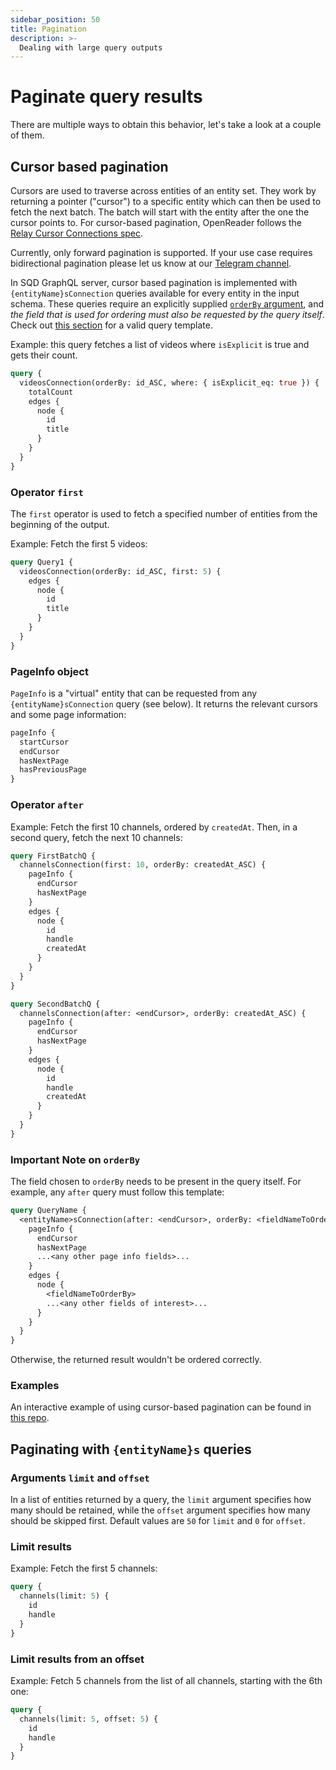 ```yaml
---
sidebar_position: 50
title: Pagination
description: >-
  Dealing with large query outputs
---
```


# Paginate query results

There are multiple ways to obtain this behavior, let's take a look at a couple of them.

## Cursor based pagination

Cursors are used to traverse across entities of an entity set. They work by returning a pointer ("cursor") to a specific entity which can then be used to fetch the next batch. The batch will start with the entity after the one the cursor points to. For cursor-based pagination, OpenReader follows the [Relay Cursor Connections spec](https://relay.dev/graphql/connections.htm).

Currently, only forward pagination is supported. If your use case requires bidirectional pagination please let us know at our [Telegram channel](https://t.me/HydraDevs).

In SQD GraphQL server, cursor based pagination is implemented with `{entityName}sConnection` queries available for every entity in the input schema. These queries require an explicitly supplied [`orderBy` argument](/sdk/reference/openreader-server/api/sorting), and *the field that is used for ordering must also be requested by the query itself*. Check out [this section](/sdk/reference/openreader-server/api/paginate-query-results/#important-note-on-orderby) for a valid query template.

Example: this query fetches a list of videos where `isExplicit` is true and gets their count.

```graphql
query {
  videosConnection(orderBy: id_ASC, where: { isExplicit_eq: true }) {
    totalCount
    edges {
      node {
        id
        title
      }
    }
  }
}
```

### **Operator `first`**

The `first` operator is used to fetch a specified number of entities from the beginning of the output.

Example: Fetch the first 5 videos:

```graphql
query Query1 {
  videosConnection(orderBy: id_ASC, first: 5) {
    edges {
      node {
        id
        title
      }
    }
  }
}
```

### **PageInfo object**

`PageInfo` is a "virtual" entity that can be requested from any `{entityName}sConnection` query (see below). It returns the relevant cursors and some page information:

```graphql
pageInfo {
  startCursor
  endCursor
  hasNextPage
  hasPreviousPage
}
```

### **Operator `after`**

Example: Fetch the first 10 channels, ordered by `createdAt`. Then, in a second query, fetch the next 10 channels:

```graphql
query FirstBatchQ {
  channelsConnection(first: 10, orderBy: createdAt_ASC) {
    pageInfo {
      endCursor
      hasNextPage
    }
    edges {
      node {
        id
        handle
        createdAt
      }
    }
  }
}

query SecondBatchQ {
  channelsConnection(after: <endCursor>, orderBy: createdAt_ASC) {
    pageInfo {
      endCursor
      hasNextPage
    }
    edges {
      node {
        id
        handle
        createdAt
      }
    }
  }
}
```

### **Important Note on `orderBy`**

The field chosen to `orderBy` needs to be present in the query itself. For example, any `after` query must follow this template:

```graphql
query QueryName {
  <entityName>sConnection(after: <endCursor>, orderBy: <fieldNameToOrderBy>_ASC) {
    pageInfo {
      endCursor
      hasNextPage
      ...<any other page info fields>...
    }
    edges {
      node {
        <fieldNameToOrderBy>
        ...<any other fields of interest>...
      }
    }
  }
}
```
Otherwise, the returned result wouldn't be ordered correctly.

### Examples

An interactive example of using cursor-based pagination can be found in [this repo](https://github.com/subsquid-labs/cursor-pagination-client-example).

## Paginating with `{entityName}s` queries

### Arguments `limit` and `offset`

In a list of entities returned by a query, the `limit` argument specifies how many should be retained, while the `offset` argument specifies how many should be skipped first. Default values are `50` for `limit` and `0` for `offset`.

### **Limit results**

Example: Fetch the first 5 channels:

```graphql
query {
  channels(limit: 5) {
    id
    handle
  }
}
```

### **Limit results from an offset**

Example: Fetch 5 channels from the list of all channels, starting with the 6th one:

```graphql
query {
  channels(limit: 5, offset: 5) {
    id
    handle
  }
}
```

